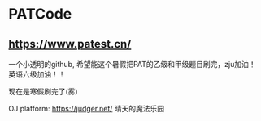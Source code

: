 # PATCode

## https://www.patest.cn/
一个小透明的github, 希望能这个暑假把PAT的乙级和甲级题目刷完，zju加油！
英语六级加油！！

现在是寒假刷完了(雾)

OJ platform:   https://judger.net/ 晴天的魔法乐园
